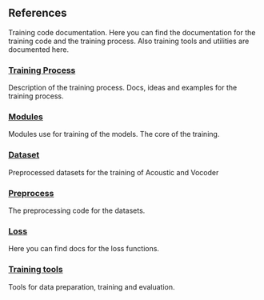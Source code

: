 ## References

Training code documentation. Here you can find the documentation for the training code and the training process. Also training tools and utilities are documented here.

### [Training Process](./training_process.md)

Description of the training process. Docs, ideas and examples for the training process. 

### [Modules](modules/readme.md)

Modules use for training of the models. The core of the training.

### [Dataset](dataset/readme.md)

Preprocessed datasets for the training of Acoustic and Vocoder

### [Preprocess](preprocess/readme.md)

The preprocessing code for the datasets.

### [Loss](loss/readme.md)

Here you can find docs for the loss functions.

### [Training tools](tools.md)

Tools for data preparation, training and evaluation.
